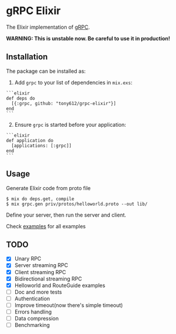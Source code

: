# gRPC Elixir

The Elixir implementation of [gRPC](https://github.com/grpc/grpc).

**WARNING: This is unstable now. Be careful to use it in production!**

## Installation

The package can be installed as:

  1. Add `grpc` to your list of dependencies in `mix.exs`:

    ```elixir
    def deps do
      [{:grpc, github: "tony612/grpc-elixir"}]
    end
    ```

  2. Ensure `grpc` is started before your application:

    ```elixir
    def application do
      [applications: [:grpc]]
    end
    ```

## Usage

Generate Elixir code from proto file

```shell
$ mix do deps.get, compile
$ mix grpc.gen priv/protos/helloworld.proto --out lib/
```

Define your server, then run the server and client.

Check [examples](examples) for all examples

## TODO

- [x] Unary RPC
- [x] Server streaming RPC
- [x] Client streaming RPC
- [x] Bidirectional streaming RPC
- [x] Helloworld and RouteGuide examples
- [ ] Doc and more tests
- [ ] Authentication
- [ ] Improve timeout(now there's simple timeout)
- [ ] Errors handling
- [ ] Data compression
- [ ] Benchmarking
